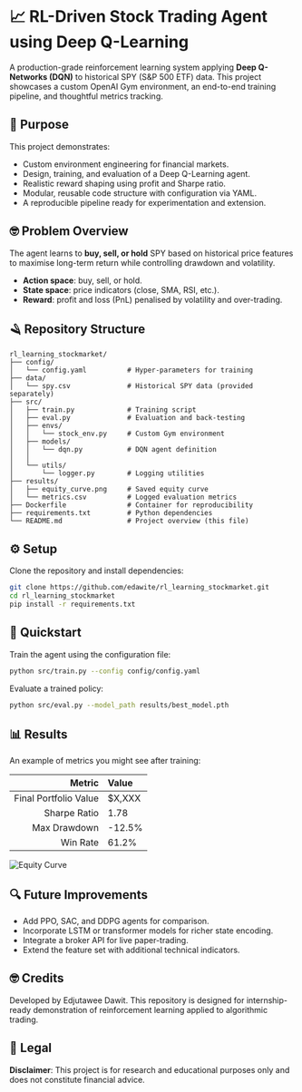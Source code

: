 # 📈 RL-Driven Stock Trading Agent using Deep Q-Learning

A production-grade reinforcement learning system applying **Deep Q-Networks (DQN)** to historical SPY (S&P 500 ETF) data. This project showcases a custom OpenAI Gym environment, an end-to-end training pipeline, and thoughtful metrics tracking.

## 💼 Purpose

This project demonstrates:

- Custom environment engineering for financial markets.
- Design, training, and evaluation of a Deep Q-Learning agent.
- Realistic reward shaping using profit and Sharpe ratio.
- Modular, reusable code structure with configuration via YAML.
- A reproducible pipeline ready for experimentation and extension.

## 🤓 Problem Overview

The agent learns to **buy, sell, or hold** SPY based on historical price features to maximise long-term return while controlling drawdown and volatility.

- **Action space**: buy, sell, or hold.
- **State space**: price indicators (close, SMA, RSI, etc.).
- **Reward**: profit and loss (PnL) penalised by volatility and over-trading.

## 🪒 Repository Structure

```
rl_learning_stockmarket/
├── config/
│   └── config.yaml          # Hyper-parameters for training
├── data/
│   └── spy.csv              # Historical SPY data (provided separately)
├── src/
│   ├── train.py             # Training script
│   ├── eval.py              # Evaluation and back-testing
│   ├── envs/
│   │   └── stock_env.py     # Custom Gym environment
│   ├── models/
│   │   └── dqn.py           # DQN agent definition
│   │
│   └── utils/
│       └── logger.py        # Logging utilities
├── results/
│   ├── equity_curve.png     # Saved equity curve
│   └── metrics.csv          # Logged evaluation metrics
├── Dockerfile               # Container for reproducibility
├── requirements.txt         # Python dependencies
└── README.md                # Project overview (this file)
```

## ⚙️ Setup

Clone the repository and install dependencies:

```bash
git clone https://github.com/edawite/rl_learning_stockmarket.git
cd rl_learning_stockmarket
pip install -r requirements.txt
```

## 🚀 Quickstart

Train the agent using the configuration file:

```bash
python src/train.py --config config/config.yaml
```

Evaluate a trained policy:

```bash
python src/eval.py --model_path results/best_model.pth
```

## 📊 Results

An example of metrics you might see after training:

| Metric                | Value   |
|----------------------:|:------- |
| Final Portfolio Value | $X,XXX  |
| Sharpe Ratio          | 1.78    |
| Max Drawdown          | -12.5%  |
| Win Rate              | 61.2%   |

![Equity Curve](results/equity_curve.png)

## 🔍 Future Improvements

- Add PPO, SAC, and DDPG agents for comparison.
- Incorporate LSTM or transformer models for richer state encoding.
- Integrate a broker API for live paper-trading.
- Extend the feature set with additional technical indicators.

## 🤓 Credits

Developed by Edjutawee Dawit. This repository is designed for internship-ready demonstration of reinforcement learning applied to algorithmic trading.

## 🔐 Legal

**Disclaimer**: This project is for research and educational purposes only and does not constitute financial advice.

